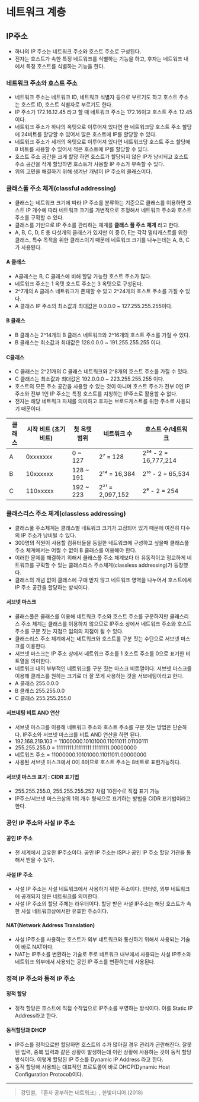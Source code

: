 # 네트워크 계층 

## IP주소 

- 하나의 IP 주소는 네트워크 주소와 호스트 주소로 구성된다. 
- 전자는 호스트가 속한 특정 네트워크를 식별하는 기능을 하고, 후자는 네트워크 내에서 특정 호스트를 식별하는 기능을 한다.  

### 네트워크 주소와 호스트 주소 
- 네트워크 주소는 네트워크 ID, 네트워크 식별자 등으로 부르기도 하고 호스트 주소는 호스트 ID, 호스트 식별자로 부르기도 한다. 
- IP 주소가 172.16.12.45 라고 할 때 네트워크 주소는 172.16이고 호스트 주소 12.45이다.  
- 네트워크 주소가 하나의 옥텟으로 이루어져 있다면 한 네트워크당 호스트 주소 할당에 24비트를 할당할 수 있어서 많은 호스트에 IP를 할당할 수 있다. 
- 네트워크 주소가 세개의 옥텟으로 이루어져 있다면 네트워크당 호스트 주소 할당에 8 비트를 사용할 수 있어서 적은 호스트에 IP를 할당할 수 있다. 
- 호스트 주소 공간을 크게 할당 하면 호스트가 할당되지 않은 IP가 낭비되고 호스트 주소 공간을 작게 할당하면 호스트가 사용할 IP 주소가 부족할 수 있다. 
- 위의 고민을 해결하기 위해 생겨난 개념이 IP 주소의 클래스이다. 

### 클래스풀 주소 체계(classful addressing) 
- 클래스는 네트워크 크기에 따라 IP 주소를 분류하는 기준으로 클래스를 이용하면 호스트 IP 개수에 따라 네트워크 크기를 가변적으로 조정해서 네트워크 주소와 호스트 주소를 구획할 수 있다. 
- 클래스를 기반으로 IP 주소를 관리하는 체계를 **클래스 풀 주소 체계** 라고 한다. 
- A, B, C, D, E  총 다섯개의 클래스가 있지만  이 중 D, E는 각각 멀티캐스트를 위한 클래스, 특수 목적을 위한 클래스이기 때문에 네트워크 크기를 나누는데는 A, B, C가 사용된다.  

#### A 클래스 
- A클래스는 B, C 클래스에 비해 할당 가능한 호스트 주소가 많다. 
- 네트워크 주소는 1 옥텟 호스트 주소는 3 옥텟으로 구성된다. 
- 2^7개의 A 클래스 네트워크가 존재할 수 있고 2^24개의 호스트 주소를 가질 수 있다. 
- A 클래스 IP 주소의 최소값과 최대값은 0.0.0.0 ~ 127.255.255.255이다. 

#### B 클래스 
- B 클래스는 2^14개의 B 클래스 네트워크와 2^16개의 호스트 주소를 가질 수 있다. 
- B 클래스는 최소값과 최대값은 128.0.0.0 ~ 191.255.255.255 이다. 

#### C클래스 
- C 클래스는 2^21개의 C 클래스 네트워크와 2^8개의 호스트 주소를 가질 수 있다. 
- C 클래스는 최소값과 최대값은 192.0.0.0 ~ 223.255.255.255 이다.   
- 호스트의 모든 주소 공간을 사용할 수 있는 것이 아니며 호스트 주소가 전부 0인 IP 주소와 전부 1인 IP 주소는 특정 호스트를 지칭하는 IP주소로 활용할 수 없다. 
- 전자는 해당 네트워크 자체를 의미하고 후자는 브로드캐스트를 위한 주소로 사용되기 때문이다. 
  
| 클래스 | 시작 비트 (초기 비트) | 첫 옥텟 범위 | 네트워크 수| 호스트 수/네트워크 |
|--------|------------------------|--------------|------------------------|------------------------------|
| A      | 0xxxxxxx               | 0 ~ 127      | 2⁷ = 128               | 2²⁴ - 2 = 16,777,214         |
| B      | 10xxxxxx               | 128 ~ 191    | 2¹⁴ = 16,384           | 2¹⁶ - 2 = 65,534             |
| C      | 110xxxxx               | 192 ~ 223    | 2²¹ = 2,097,152        | 2⁸ - 2 = 254                 |


### 클래스리스 주소 체계(classless addressing) 
- 클래스풀 주소체계는 클래스별 네트워크 크기가 고정되어 있기 때문에 여전히 다수의 IP 주소가 낭비될 수 있다. 
- 300명의 직원이 사용할 컴퓨터들을 동일한 네트워크에 구성하고 싶을때 클래스풀 주소 체계에서는 어쩔 수 없이 B 클래스를 이용해야 한다. 
- 이러한 문제를 해결하기 위해서 클래스풀 주소 체계보다 더 유동적이고 정교하게 네트워크를 구획할 수 있는 클래스리스 주소체계(classless addressing)가 등장했다. 
- 클래스의 개념 없이 클래스에 구애 받지 않고 네트워크 영역을 나누어서 호스트에세 IP 주소 공간을 할당하는 방식이다. 
  
#### 서브넷 마스크 
- 클래스풀은 클래스를 이용해 네트워크 주소와 호스트 주소를 구분하지만 클래스리스 주소 체계는 클래스를 이용하지 않으므로 IP주소 상에서 네트워크 주소와 호스트 주소를 구분 짓는 지점으 임의의 지점이 될 수 있다. 
- 클래스리스 주소 체계에서는 네트워크와 호스트를 구분 짓는 수단으로 서브넷 마스크를 이용한다. 
- 서브넷 마스크는 IP 주소 상에서 네트워크 주소를 1 호스트 주소를 0으로 표기한 비트열을 의미한다. 
- 네트워크 내의 부부적인 네트워크를 구분 짓는 마스크 비트열이다. 서브넷 마스크를 이용해 클래스를 원하는 크기로 더 잘 쪼게 사용하는 것을 서브네팅이라고 한다. 
- A 클래스 255.0.0.0
- B 클래스 255.255.0.0 
- C 클래스 255.255.255.0 
  
#### 서브네팅 비트 AND 연산 
- 서브넷 마스크를 이용해 네트워크 주소와 호스트 주소를 구분 짓는 방법은 단순하다. IP주소와 서브넷 마스크를 비트 AND 연산을 하면 된다. 
- 192.168.219.103 = 11000000.10101000.11011011.01100111
- 255.255.255.0   = 11111111.11111111.11111111.00000000 
- 네트워즈 주소    = 11000000.10101000.11011011.00000000 
- 사용된 서브넷 마스크에서 0이 8이므로 호스트 주소는 8비트로 표현가능하다. 
  
#### 서브넷 마스크 표기 : CIDR 표기법 
- 255.255.255.0, 255.255.255.252 처럼 10진수로 직접 표기 가능 
- IP주소/서브넷 마스크상의 1의 개수 형식으로 표기하는 방법을 CIDR 표기법이라고 한다. 
  
### 공인 IP 주소와 사설 IP 주소 
#### 공인 IP 주소 
- 전 세계에서 고유한 IP주소이다. 공인 IP 주소는 ISP나 공인 IP 주소 할당 기관을 통해서 받을 수 있다. 

#### 사설 IP 주소 
- 사설 IP 주소는 사설 네트워크에서 사용하기 위한 주소이다. 인터넷, 외부 네트워크에 공개되지 않은 네트워크를 의미한다. 
- 사설 IP 주소의 할당 주체는 라우터이다. 할당 받은 사설 IP주소는 해당 호스트가 속한 사설 네트워크상에서만 유효한 주소이다. 

#### NAT(Network Address Translation)
- 사설 IP주소를 사용하는 호스트가 외부 네트워크와 통신하기 위해서 사용되는 기술이 바로 NAT이다. 
- NAT는 IP주소를 변환하는 기술로 주로 네트워크 내부에서 사용되는 사설 IP주소와 네트워크 외부에서 사용되는 공인 IP 주소를 변환하는데 사용된다. 

### 정적 IP 주소와 동적 IP 주소 
#### 정적 할당 
- 정적 할당은 호스트에 직접 수작업으로 IP주소를 부영하는 방식이다. 이를 Static IP Address라고 한다. 

#### 동적할당과 DHCP 
- IP주소를 정적으로만 할당하면 호스트의 수가 많아질 경우 관리가 곤란해진다. 잘못된 입력, 중복 입력과 같은 상황이 발생하는데 이런 상황에 사용하는 것이 동적 할당 방식이다. 이렇게 할당된 IP 주소를 Dynamic IP Address 라고 한다. 
- 동적 할당에 사용되는 대표적인 프로토콜이 바로 DHCP(Dynamic Host Configuration Protocol)이다. 
  
--- 
> 강민철, 『혼자 공부하는 네트워크』, 한빛미디어 (2018)    
